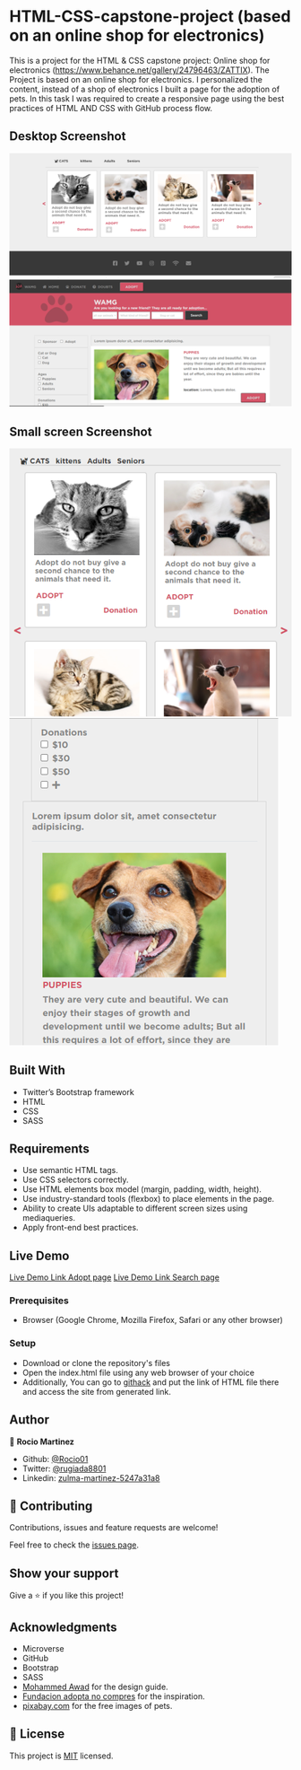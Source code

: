 # HTML-CSS-capstone-project (based on an online shop for electronics)

> 
This is a project for the HTML & CSS capstone project: Online shop for electronics (https://www.behance.net/gallery/24796463/ZATTIX).
The Project is based on an online shop for electronics. I personalized the content, instead of a shop of electronics I built a page for the adoption of pets.
In this task I was required to create a responsive page using the best practices of HTML AND CSS with GitHub process flow.

## Desktop Screenshot

![screenshot Adopt-page](app_screenshot.png)
![screenshot Search-page](app_screenshot1.PNG)

## Small screen Screenshot

![screenshot Adopt-page](app_screenshot3.PNG)
![screenshot Search-page](app_screenshot4.PNG)

## Built With

- Twitter’s Bootstrap framework
- HTML
- CSS
- SASS

## Requirements
- Use semantic HTML tags.
- Use CSS selectors correctly.
- Use HTML elements box model (margin, padding, width, height).
- Use industry-standard tools (flexbox) to place elements in the page.
- Ability to create UIs adaptable to different screen sizes using mediaqueries.
- Apply front-end best practices.

## Live Demo

[Live Demo Link Adopt page](https://raw.githack.com/Rocio01/HTML-CSS-capstone-project/feature-branch/index.html)
[Live Demo Link Search page](https://raw.githack.com/Rocio01/HTML-CSS-capstone-project/feature-branch/index1.html)

### Prerequisites

- Browser (Google Chrome, Mozilla Firefox, Safari or any other browser)

### Setup

- Download or clone the repository's files
- Open the index.html file using any web browser of your choice
- Additionally, You can go to [githack](https://raw.githack.com) and put the link of HTML file there and access the site from generated link.

## Author

👤 **Rocio Martinez**

- Github: [@Rocio01](https://github.com/Rocio01)
- Twitter: [@rugiada8801](https://twitter.com/rugiada8801)
- Linkedin: [zulma-martinez-5247a31a8](https://www.linkedin.com/in/zulma-martinez-5247a31a8/)


## 🤝 Contributing

Contributions, issues and feature requests are welcome!

Feel free to check the [issues page](https://github.com/Rocio01/HTML-CSS-capstone-project/issues).

## Show your support

Give a ⭐️ if you like this project!

## Acknowledgments

- Microverse
- GitHub
- Bootstrap
- SASS
- [Mohammed Awad](https://www.behance.net/M_Awad) for the design guide.
- [Fundacion adopta no compres](https://www.adoptanocompres.org/web/) for the inspiration.
- [pixabay.com](https://pixabay.com/) for the free images of pets.

## 📝 License

This project is [MIT](lic.url) licensed.
